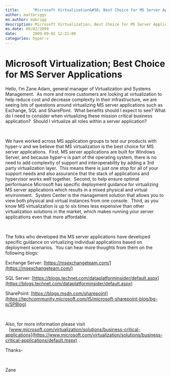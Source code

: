 ```yaml
---
title:      "Microsoft Virtualization&#58; Best Choice for MS Server Applications"
author: mattbriggs
ms.author: mabrigg
description: Microsoft Virtualization; Best Choice for MS Server Applications
ms.date: 09/02/2009
date:       2009-09-02 12:21:00
categories: hyper-v
---
```

# Microsoft Virtualization; Best Choice for MS Server Applications

Hello, I’m Zane Adam, general manager of Virtualization and Systems Management.  As more and more customers are looking at virtualization to help reduce cost and decrease complexity in their infrastructure, we are seeing lots of questions around virtualizing MS server applications such as Exchange, SQL and SharePoint.  What benefits should I expect to see? What do I need to consider when virtualizing these mission critical business application?  Should I virtualize all roles within a server application? 

 

We have worked across MS application groups to test our products with hyper-v and we believe that MS virtualization is the best choice for MS server applications.  First, MS server applications are built for Windows Server, and because hyper-v is part of the operating system, there is no need to add complexity of support and interoperability by adding a 3rd party virtualization layer.  This means there is just one stop for all of your support needs and also assurance that the stack of applications and hypervisor works well together.  Second, to help ensure optimal performance Microsoft has specific deployment guidance for virtualizing MS server applications which results in a mixed physical and virtual environment.  System Center is the management solution that allows you to view both physical and virtual instances from one console.  Third, as you know MS virtualization is up to six times less expensive than other virtualization solutions in the market, which makes running your server applications even that more affordable.

 

The folks who developed the MS server applications have developed specific guidance on virtualizing individual applications based on deployment scenarios.  You can hear more thoughts from them on the following blogs:

Exchange Server: [https://msexchangeteam.com/](https://msexchangeteam.com/)

SQL Server: [https://blogs.technet.com/dataplatforminsider/default.aspx](https://blogs.technet.com/dataplatforminsider/default.aspx)

SharePoint: [https://blogs.msdn.com/sharepoint](https://techcommunity.microsoft.com/t5/microsoft-sharepoint-blog/bg-p/SPBlog)

 

Also, for more information please visit    [www.microsoft.com/virtualization/solutions/business-critical-applications](https://www.microsoft.com/virtualization/solutions/business-critical-applications/default.mspx) . 

Thanks-

 

Zane
